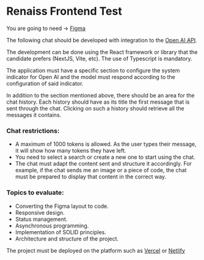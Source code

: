 # Renaiss Frontend Test

You are going to need -> [Figma](https://www.figma.com/file/dTbo3PXPG1rWqeKwp6QZky/Prueba-T%C3%A9cnica?type=design&node-id=0-1&t=3hR3HQvhObuQq7n8-0)

The following chat should be developed with integration to the [Open AI API](https://platform.openai.com/docs/introduction).

The development can be done using the React framework or library that the candidate prefers (NextJS, Vite, etc). The use of Typescript is mandatory.

The application must have a specific section to configure the system indicator for Open AI and the model must respond according to the configuration of said indicator.

In addition to the section mentioned above, there should be an area for the chat history. Each history should have as its title the first message that is sent through the chat. Clicking on such a history should retrieve all the messages it contains.

### Chat restrictions:

- A maximum of 1000 tokens is allowed. As the user types their message, it will show how many tokens they have left.
- You need to select a search or create a new one to start using the chat.
- The chat must adapt the content sent and structure it accordingly. For example, if the chat sends me an image or a piece of code, the chat must be prepared to display that content in the correct way.

### Topics to evaluate:

- Converting the Figma layout to code.
- Responsive design.
- Status management.
- Asynchronous programming.
- Implementation of SOLID principles.
- Architecture and structure of the project.

The project must be deployed on the platform such as [Vercel](https://vercel.com/) or [Netlify](https://www.netlify.com/)
